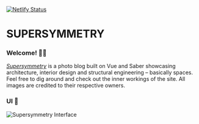 [![Netlify Status](https://api.netlify.com/api/v1/badges/b5f310dd-b62b-4c2a-bf48-09a9a8b0d1d4/deploy-status)](https://app.netlify.com/sites/supersym/deploys)

# SUPERSYMMETRY
### Welcome! 👋🏼
*<a target="_blank" href="http://supersymmetry.design">Supersymmetry</a>* is a photo blog built on Vue and Saber showcasing architecture, interior design and structural engineering – basically spaces.
Feel free to dig around and check out the inner workings of the site. All images are credited to their respective owners.

### UI 📐
![Supersymmetry Interface](http://ohiosveryown.co/img/gh@2x.jpg)
